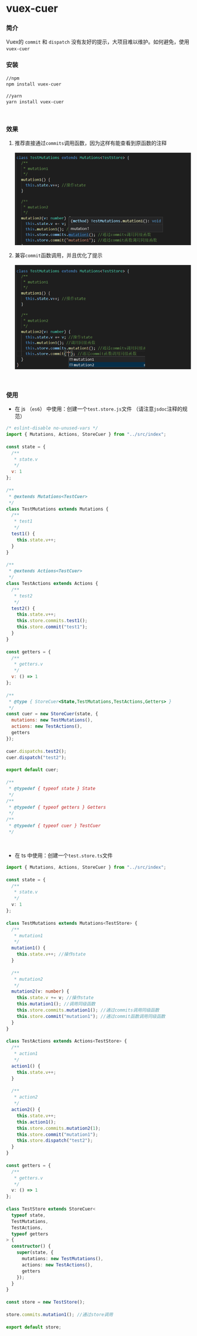 # vuex-cuer

### 简介
Vuex的 `commit` 和 `dispatch` 没有友好的提示，大项目难以维护。如何避免，使用 `vuex-cuer`
<br>

### 安装
```
//npm
npm install vuex-cuer

//yarn
yarn install vuex-cuer
```
<br>

### 效果
1. 推荐直接通过`commits`调用函数，因为这样有能查看到原函数的注释<br><br>
![Image text](./result/1.png)<br>

2. 兼容`commit`函数调用，并且优化了提示<br><br>
![Image text](./result/2.png)<br>
<br>

### 使用
- 在 js （`es6`） 中使用：创建一个`test.store.js`文件
（请注意`jsdoc`注释的规范）
```javascript
/* eslint-disable no-unused-vars */
import { Mutations, Actions, StoreCuer } from "../src/index";

const state = {
  /**
   * state.v
   */
  v: 1
};

/**
 * @extends Mutations<TestCuer>
 */
class TestMutations extends Mutations {
  /**
   * test1
   */
  test1() {
    this.state.v++;
  }
}

/**
 * @extends Actions<TestCuer>
 */
class TestActions extends Actions {
  /**
   * test2
   */
  test2() {
    this.state.v++;
    this.store.commits.test1();
    this.store.commit("test1");
  }
}

const getters = {
  /**
   * getters.v
   */
  v: () => 1
};

/**
 * @type { StoreCuer<State,TestMutations,TestActions,Getters> }
 */
const cuer = new StoreCuer(state, {
  mutations: new TestMutations(),
  actions: new TestActions(),
  getters
});

cuer.dispatchs.test2();
cuer.dispatch("test2");

export default cuer;

/**
 * @typedef { typeof state } State
 */
/**
 * @typedef { typeof getters } Getters
 */
/**
 * @typedef { typeof cuer } TestCuer
 */


```
<br>

- 在 ts 中使用：创建一个`test.store.ts`文件
```typescript
import { Mutations, Actions, StoreCuer } from "../src/index";

const state = {
  /**
   * state.v
   */
  v: 1
};

class TestMutations extends Mutations<TestStore> {
  /**
   * mutation1
   */
  mutation1() {
    this.state.v++; //操作state
  }

  /**
   * mutation2
   */
  mutation2(v: number) {
    this.state.v += v; //操作state
    this.mutation1(); //调用同级函数
    this.store.commits.mutation1(); //通过commits调用同级函数
    this.store.commit("mutation1"); //通过commit函数调用同级函数
  }
}

class TestActions extends Actions<TestStore> {
  /**
   * action1
   */
  action1() {
    this.state.v++;
  }

  /**
   * action2
   */
  action2() {
    this.state.v++;
    this.action1();
    this.store.commits.mutation2(1);
    this.store.commit("mutation1");
    this.store.dispatch("test2");
  }
}

const getters = {
  /**
   * getters.v
   */
  v: () => 1
};

class TestStore extends StoreCuer<
  typeof state,
  TestMutations,
  TestActions,
  typeof getters
> {
  constructor() {
    super(state, {
      mutations: new TestMutations(),
      actions: new TestActions(),
      getters
    });
  }
}

const store = new TestStore();

store.commits.mutation1(); //通过store调用

export default store;


```
